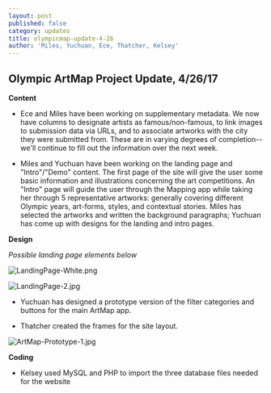 ```yaml
---
layout: post
published: false
category: updates
title: olympicmap-update-4-26
author: 'Miles, Yuchuan, Ece, Thatcher, Kelsey'
---
```

## Olympic ArtMap Project Update, 4/26/17

**Content**

- Ece and Miles have been working on supplementary metadata. We now have columns to designate artists as famous/non-famous, to link images to submission data via URLs, and to associate artworks with the city they were submitted from. These are in varying degrees of completion--we'll continue to fill out the information over the next week.

- Miles and Yuchuan have been working on the landing page and "Intro"/"Demo" content. The first page of the site will give the user some basic information and illustrations concerning the art competitions. An "Intro" page will guide the user through the Mapping app while taking her through 5 representative artworks: generally covering different Olympic years, art-forms, styles, and contextual stories. Miles has selected the artworks and written the background paragraphs; Yuchuan has come up with designs for the landing and intro pages.

**Design**

_Possible landing page elements below_

![LandingPage-White.png]({{site.baseurl}}/assets/LandingPage-White.png)

![LandingPage-2.jpg]({{site.baseurl}}/assets/LandingPage-2.jpg)

- Yuchuan has designed a prototype version of the filter categories and buttons for the main ArtMap app.

- Thatcher created the frames for the site layout.

![ArtMap-Prototype-1.jpg]({{site.baseurl}}/assets/ArtMap-Prototype-1.jpg)

**Coding**

- Kelsey used MySQL and PHP to import the three database files needed for the website
